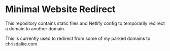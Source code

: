 # Minimal Website Redirect

This repository contains static files and Netlify config to
temporarily redirect a domain to another domain.

This is currently used to redirect from some of my parked domains
to chrisdalke.com.
